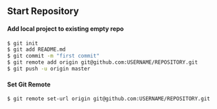 ## Start Repository

#### Add local project to existing empty repo

```bash
$ git init
$ git add README.md
$ git commit -m "first commit"
$ git remote add origin git@github.com:USERNAME/REPOSITORY.git
$ git push -u origin master
```

#### Set Git Remote 

```bash
$ git remote set-url origin git@github.com:USERNAME/REPOSITORY.git
```
